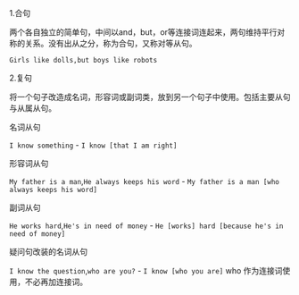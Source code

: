 1.合句

两个各自独立的简单句，中间以and，but，or等连接词连起来，两句维持平行对称的关系。没有出从之分，称为合句，又称对等从句。

`Girls like dolls,but boys like robots`

2.复句

将一个句子改造成名词，形容词或副词类，放到另一个句子中使用。包括主要从句与从属从句。

名词从句

`I know something` - `I know [that I am right]`

形容词从句

`My father is a man`,`He always keeps his word` - `My father is a man [who always keeps his word]`

副词从句

`He works hard`,`He's in need of money` - `He [works] hard [because he's in need of money]`

疑问句改装的名词从句

`I know the question`,`who are you?` - `I know [who you are]`  who 作为连接词使用，不必再加连接词。